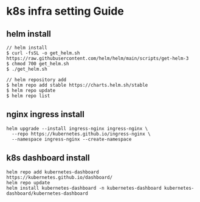 # k8s infra setting Guide


## helm install
```shell
// helm install
$ curl -fsSL -o get_helm.sh https://raw.githubusercontent.com/helm/helm/main/scripts/get-helm-3
$ chmod 700 get_helm.sh
$ ./get_helm.sh

// helm repository add
$ helm repo add stable https://charts.helm.sh/stable
$ helm repo update
$ helm repo list
```


## nginx ingress install
```shell
helm upgrade --install ingress-nginx ingress-nginx \
  --repo https://kubernetes.github.io/ingress-nginx \
  --namespace ingress-nginx --create-namespace
```

## k8s dashboard install
```shell
helm repo add kubernetes-dashboard https://kubernetes.github.io/dashboard/
helm repo update
helm install kubernetes-dashboard -n kubernetes-dashboard kubernetes-dashboard/kubernetes-dashboard
```